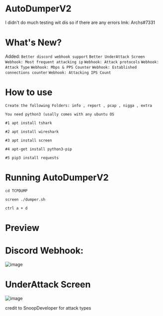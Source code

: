 # AutoDumperV2
I didn't do much testing wit dis so if there are any errors lmk: Archs#7331

# What's New?
Added: 
```Better discord webhook support```
```Better UnderAttack Screen```
```Webhook: Most frequent attacking ip```
```Webhook: Attack protocols```
```Webhook: Attack Type```
```Webhook: Mbps & PPS Counter```
```Webhook: Established connections counter```
```Webhook: Attacking IPS Count```
# How to use
```
Create the following Folders: info , report , pcap , nigga , extra
```
```
You need python3 (usally comes with any ubuntu OS
```
```
#1 apt install tshark
```
```
#2 apt install wireshark
```
```
#3 apt install screen
```
```
#4 apt-get install python3-pip
```
```
#5 pip3 install requests
```
# Running AutoDumperV2
```
cd TCPDUMP
```
```
screen ./dumper.sh
```
```
ctrl a + d
```

# Preview

# Discord Webhook:
![image](https://user-images.githubusercontent.com/83051653/134649378-9946ee49-cfe3-454f-b327-826f0cbb8f05.png)

# UnderAttack Screen
![image](https://user-images.githubusercontent.com/83051653/134520659-1632f6d0-e8e7-4c7c-bbd4-c993ec65d8cb.png)

credit to SnoopDeveloper for attack types

